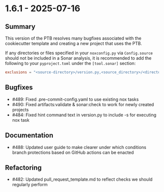 # 1.6.1 - 2025-07-16

## Summary

This version of the PTB resolves many bugfixes associated with the cookiecutter template
and creating a new project that uses the PTB.

If any directories or files specified in your `noxconfig.py` via `Config.source` should
not be included in a Sonar analysis, it is recommended to add the following to
your `pyproject.toml` under the `[tool.sonar]` section:

```toml
exclusions = "<source-directory>/version.py,<source_directory>/<directory-to-ignore>/*"
```

## Bugfixes

* #489: Fixed .pre-commit-config.yaml to use existing nox tasks
* #490: Fixed artifacts:validate & sonar:check to work for newly created projects
* #484: Fixed hint command text in version.py to include -s for executing nox task

## Documentation

* #488: Updated user guide to make clearer under which conditions branch protections based on GitHub actions can be enacted

## Refactoring

* #482: Updated pull_request_template.md to reflect checks we should regularly perform
